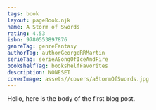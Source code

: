 ```yaml
---
tags: book
layout: pageBook.njk
name: A Storm of Swords
rating: 4.53
isbn: 9780553897876
genreTag: genreFantasy
authorTag: authorGeorgeRRMartin
serieTag: serieASongOfIceAndFire
bookshelfTag: bookshelfFavorites
description: NONESET
coverImage: assets//covers/aStormOfSwords.jpg
---
```


Hello, here is the body of the first blog post.